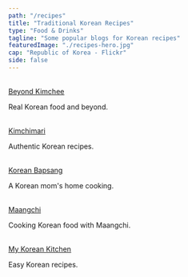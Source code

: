 ```yaml
---
path: "/recipes"
title: "Traditional Korean Recipes"
type: "Food & Drinks"
tagline: "Some popular blogs for Korean recipes"
featuredImage: "./recipes-hero.jpg"
cap: "Republic of Korea - Flickr"
side: false
---
```


</br>

<div>
<a href="http://www.beyondkimchee.com" target="_blank" rel="noopener noreferrer"><u>Beyond Kimchee</u></a>
<p>Real Korean food and beyond.</p>
</br>
</div>

<div>
<a href="https://kimchimari.com/" target="_blank" rel="noopener noreferrer"><u>Kimchimari</u></a>
<p>Authentic Korean recipes.</p>
</br>
</div>

<div>
<a href="https://www.koreanbapsang.com" target="_blank" rel="noopener noreferrer"><u>Korean Bapsang</u></a>
<p>A Korean mom's home cooking.</p>
</br>
</div>

<div>
<a href="https://www.maangchi.com" target="_blank" rel="noopener noreferrer"><u>Maangchi</u></a>
<p>Cooking Korean food with Maangchi.</p>
</br>
</div>

<div>
<a href="https://mykoreankitchen.com" target="_blank" rel="noopener noreferrer"><u>My Korean Kitchen</u></a>
<p>Easy Korean recipes.</p>
</br>
</div>

